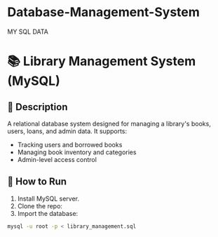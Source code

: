 # Database-Management-System
MY SQL DATA
# 📚 Library Management System (MySQL)

## 📝 Description

A relational database system designed for managing a library's books, users, loans, and admin data. It supports:

- Tracking users and borrowed books
- Managing book inventory and categories
- Admin-level access control

## 🚀 How to Run

1. Install MySQL server.
2. Clone the repo:
3. Import the database:
```bash
mysql -u root -p < library_management.sql
